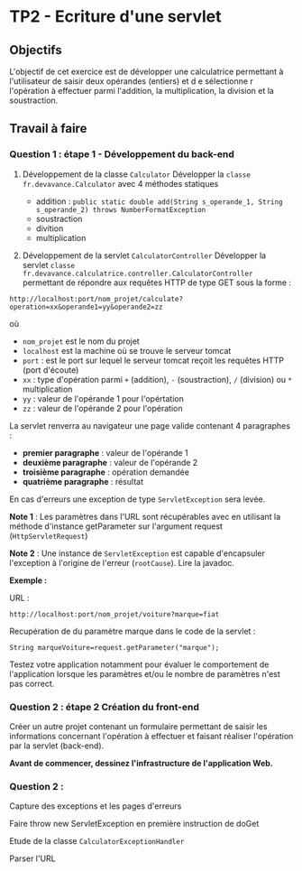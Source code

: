# TP2 - Ecriture d'une servlet



## Objectifs

L'objectif de cet exercice est de développer une calculatrice permettant à l'utilisateur de saisir deux opérandes (entiers) et d e sélectionne r l'opération à effectuer parmi l'addition, la multiplication, la division et la soustraction.


## Travail à faire

### Question 1 : étape 1 - Développement du back-end

1. Développement de la classe `Calculator`
Développer la `classe fr.devavance.Calculator` avec 4 méthodes statiques
	* addition : `public static double add(String s_operande_1, String s_operande_2) throws NumberFormatException`
	* soustraction 
	* divition 
	* multiplication
	

2. Développement de la servlet `CalculatorController`
Développer la servlet `classe fr.devavance.calculatrice.controller.CalculatorController` permettant de répondre aux requêtes HTTP de type GET sous la forme :

`http://localhost:port/nom_projet/calculate?operation=xx&operande1=yy&operande2=zz`

où
* `nom_projet` est le nom du projet
* `localhost` est la machine où se trouve le serveur tomcat
* `port` : est le port sur lequel le serveur tomcat reçoit les requêtes HTTP (port d'écoute)
* `xx` : type d'opération parmi `+` (addition), `-` (soustraction), `/` (division)  ou `*` multiplication
* `yy` : valeur de l'opérande 1 pour l'opértation
* `zz` : valeur de l'opérande 2 pour l'opération


La servlet renverra au navigateur une page valide contenant 4 paragraphes :
 * **premier paragraphe** : valeur de l'opérande 1
 * **deuxième paragraphe** : valeur de l'opérande 2
 * **troisième paragraphe** : opération demandée
 * **quatrième paragraphe** : résultat


En cas d'erreurs une exception de type `ServletException` sera levée.


**Note 1** : Les paramètres dans l'URL sont récupérables avec en utilisant la méthode d'instance getParameter sur l'argument request (`HttpServletRequest`)

**Note 2** : Une instance de `ServletException` est capable d'encapsuler l'exception à l'origine de l'erreur (`rootCause`). Lire la javadoc.


**Exemple :**

URL : 
```
http://localhost:port/nom_projet/voiture?marque=fiat
```

Recupération de du paramètre marque dans le code de la servlet :

```
String marqueVoiture=request.getParameter("marque");
```


Testez votre application notamment pour évaluer le comportement de l'application lorsque les paramètres et/ou le nombre de paramètres n'est pas correct.


### Question 2 : étape 2 Création du front-end

Créer un autre projet  contenant un formulaire permettant de saisir les informations concernant l'opération à effectuer et faisant réaliser l'opération par la servlet (back-end).


**Avant de commencer, dessinez l'infrastructure de l'application Web.**


### Question 2 :


Capture des exceptions et les pages d'erreurs



Faire throw new ServletException en première instruction de doGet

Etude de la classe `CalculatorExceptionHandler`

Parser l'URL 